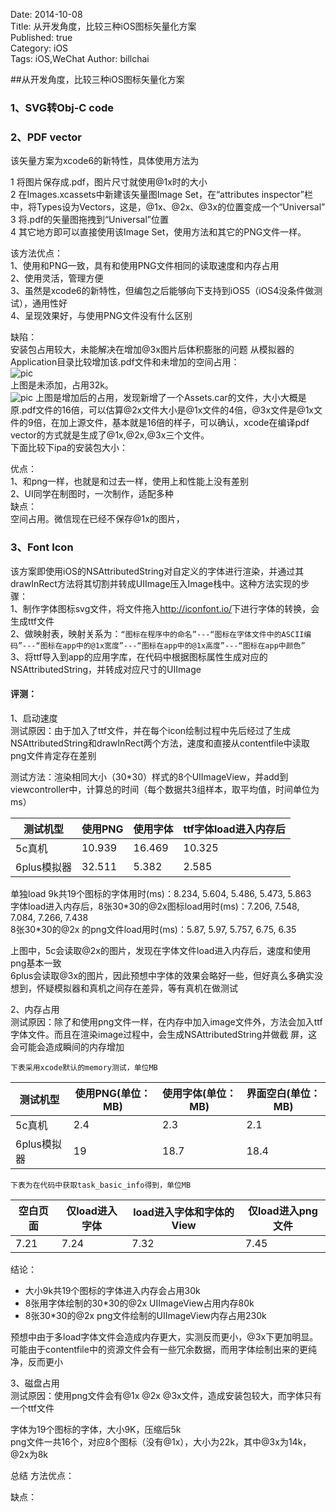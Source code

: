 Date: 2014-10-08  
Title: 从开发角度，比较三种iOS图标矢量化方案   
Published: true  
Category: iOS  
Tags: iOS,WeChat 
Author: billchai 

##从开发角度，比较三种iOS图标矢量化方案
### 1、SVG转Obj-C code

### 2、PDF vector
该矢量方案为xcode6的新特性，具体使用方法为  

1 将图片保存成.pdf，图片尺寸就使用@1x时的大小  
2 在Images.xcassets中新建该矢量图Image Set，在“attributes inspector”栏中，将Types设为Vectors，这是，@1x、@2x、@3x的位置变成一个“Universal”  
3 将.pdf的矢量图拖拽到“Universal”位置  
4 其它地方即可以直接使用该Image Set，使用方法和其它的PNG文件一样。

该方法优点：  
1、使用和PNG一致，具有和使用PNG文件相同的读取速度和内存占用  
2、使用灵活，管理方便  
3、虽然是xcode6的新特性，但编包之后能够向下支持到iOS5（iOS4没条件做测试），通用性好  
4、呈现效果好，与使用PNG文件没有什么区别

缺陷：  
安装包占用较大，未能解决在增加@3x图片后体积膨胀的问题
从模拟器的Application目录比较增加该.pdf文件和未增加的空间占用：  
![pic](http://y.photo.qq.com/img?s=YmmzrT4Im&l=y.jpg)  
上图是未添加，占用32k。  
![pic](http://y.photo.qq.com/img?s=Qdn6zHOgf&l=y.jpg)
上图是增加后的占用，发现新增了一个Assets.car的文件，大小大概是原.pdf文件的16倍，可以估算@2x文件大小是@1x文件的4倍，@3x文件是@1x文件的9倍，在加上源文件，基本就是16倍的样子，可以确认，xcode在编译pdf vector的方式就是生成了@1x,@2x,@3x三个文件。  
下面比较下ipa的安装包大小：  


优点：  
1、和png一样，也就是和过去一样，使用上和性能上没有差别  
2、UI同学在制图时，一次制作，适配多种  
缺点：  
空间占用。微信现在已经不保存@1x的图片，
### 3、Font Icon
该方案即使用iOS的NSAttributedString对自定义的字体进行渲染，并通过其drawInRect方法将其切割并转成UIImage压入Image栈中。这种方法实现的步骤：  
1、制作字体图标svg文件，将文件拖入<http://iconfont.io/>下进行字体的转换，会生成ttf文件  
2、做映射表，映射关系为：`“图标在程序中的命名”---“图标在字体文件中的ASCII编码”---“图标在app中的@1x宽度”---“图标在app中的@1x高度”---“图标在app中颜色”  `
3、将ttf导入到app的应用字库，在代码中根据图标属性生成对应的NSAttributedString，并转成对应尺寸的UIImage

#### 评测：    
1、启动速度  
测试原因：由于加入了ttf文件，并在每个icon绘制过程中先后经过了生成NSAttributedString和drawInRect两个方法，速度和直接从contentfile中读取png文件肯定存在差别

测试方法：渲染相同大小（30*30）样式的8个UIImageView，并add到viewcontroller中，计算总的时间（每个数据共3组样本，取平均值，时间单位为ms）

测试机型       | 使用PNG       | 使用字体       | ttf字体load进入内存后
------------ | ------------- | ------------ | ------------
5c真机       | 10.939       | 16.469     | 10.325
6plus模拟器   | 32.511      | 5.382     | 2.585

单独load 9k共19个图标的字体用时(ms)：8.234, 5.604, 5.486, 5.473, 5.863  
字体load进入内存后，8张30\*30的@2x图标load用时(ms)：7.206, 7.548, 7.084, 7.266, 7.438  
8张30\*30的@2x 的png文件load用时(ms)：5.87, 5.97, 5.757, 6.75, 6.35

上图中，5c会读取@2x的图片，发现在字体文件load进入内存后，速度和使用png基本一致  
6plus会读取@3x的图片，因此预想中字体的效果会略好一些，但好真么多确实没想到，怀疑模拟器和真机之间存在差异，等有真机在做测试

2、内存占用   
测试原因：除了和使用png文件一样，在内存中加入image文件外，方法会加入ttf字体文件。而且在渲染image过程中，会生成NSAttributedString并做截
屏，这会可能会造成瞬间的内存增加  
  
`下表采用xcode默认的memory测试，单位MB `   

测试机型       | 使用PNG(单位：MB)       | 使用字体(单位：MB)       | 界面空白(单位：MB)
------------ | ------------- | ------------ | ------------
5c真机       | 2.4      | 2.3    | 2.1
6plus模拟器   | 19      | 18.7    | 18.4  

`下表为在代码中获取task_basic_info得到，单位MB `

空白页面       | 仅load进入字体       | load进入字体和字体的View       | 仅load进入png文件
------------ | ------------- | ------------ | ------------
7.21       | 7.24      |7.32   | 7.45

结论：  
*  大小9k共19个图标的字体进入内存会占用30k  
*  8张用字体绘制的30\*30的@2x UIImageView占用内存80k  
*  8张30\*30的@2x png文件绘制的UIImageView内存占用230k

预想中由于多load字体文件会造成内存更大，实测反而更小，@3x下更加明显。可能由于contentfile中的资源文件会有一些冗余数据，而用字体绘制出来的更纯净，反而更小

3、磁盘占用  
测试原因：使用png文件会有@1x @2x @3x文件，造成安装包较大，而字体只有一个ttf文件  
  
字体为19个图标的字体，大小9K，压缩后5k  
png文件一共16个，对应8个图标（没有@1x），大小为22k，其中@3x为14k，@2x为8k  



总结
方法优点：


缺点：


